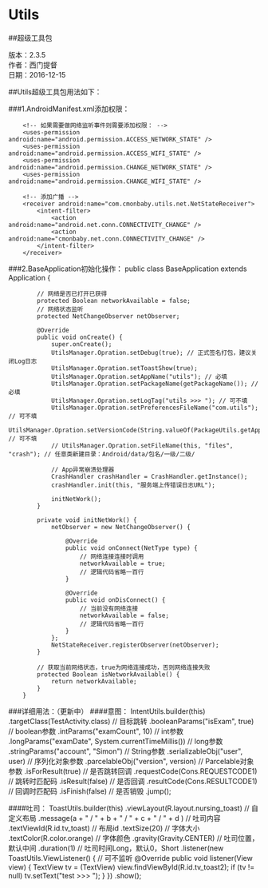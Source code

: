 # Utils
##超级工具包

版本：2.3.5<br>
作者：西门提督<br>
日期：2016-12-15

##Utils超级工具包用法如下：

###1.AndroidManifest.xml添加权限：
        <!-- 往sdcard中写入数据的权限 -->
        <uses-permission android:name="android.permission.WRITE_EXTERNAL_STORAGE" />
        <!-- 在sdcard中创建/删除文件的权限 -->
        <uses-permission android:name="android.permission.MOUNT_UNMOUNT_FILESYSTEMS" />
        <!-- 读取sdcard权限 -->
        <uses-permission android:name="android.permission.READ_EXTERNAL_STORAGE" />

        <!-- 如果需要做网络监听事件则需要添加权限： -->
        <uses-permission android:name="android.permission.ACCESS_NETWORK_STATE" />
        <uses-permission android:name="android.permission.ACCESS_WIFI_STATE" />
        <uses-permission android:name="android.permission.CHANGE_NETWORK_STATE" />
        <uses-permission android:name="android.permission.CHANGE_WIFI_STATE" />

        <!-- 添加广播 -->
        <receiver android:name="com.cmonbaby.utils.net.NetStateReceiver">
            <intent-filter>
                <action android:name="android.net.conn.CONNECTIVITY_CHANGE" />
                <action android:name="cmonbaby.net.conn.CONNECTIVITY_CHANGE" />
            </intent-filter>
        </receiver>

###2.BaseApplication初始化操作：
        public class BaseApplication extends Application {

            // 网络是否已打开已获得
            protected Boolean networkAvailable = false;
            // 网络状态监听
            protected NetChangeObserver netObserver;

            @Override
            public void onCreate() {
                super.onCreate();
                UtilsManager.Opration.setDebug(true); // 正式签名打包，建议关闭Log日志
                UtilsManager.Opration.setToastShow(true);
                UtilsManager.Opration.setAppName("utils"); // 必填
                UtilsManager.Opration.setPackageName(getPackageName()); // 必填
                UtilsManager.Opration.setLogTag("utils >>> "); // 可不填
                UtilsManager.Opration.setPreferencesFileName("com.utils"); // 可不填
                UtilsManager.Opration.setVersionCode(String.valueOf(PackageUtils.getAppVersionCode(this))); // 可不填
                // UtilsManager.Opration.setFileName(this, "files", "crash"); // 任意类新建目录：Android/data/包名/一级/二级/

                // App异常崩溃处理器
                CrashHandler crashHandler = CrashHandler.getInstance();
                crashHandler.init(this, "服务端上传错误日志URL");

                initNetWork();
            }

            private void initNetWork() {
                netObserver = new NetChangeObserver() {

                    @Override
                    public void onConnect(NetType type) {
                        // 网络连接连接时调用
                        networkAvailable = true;
                        // 逻辑代码省略一百行
                    }

                    @Override
                    public void onDisConnect() {
                        // 当前没有网络连接
                        networkAvailable = false;
                        // 逻辑代码省略一百行
                    }
                };
                NetStateReceiver.registerObserver(netObserver);
            }

            // 获取当前网络状态，true为网络连接成功，否则网络连接失败
            protected Boolean isNetworkAvailable() {
                return networkAvailable;
            }
        }

###详细用法：（更新中）
####意图：
    IntentUtils.builder(this)
            .targetClass(TestActivity.class) // 目标跳转
            .booleanParams("isExam", true) // boolean参数
            .intParams("examCount", 10) // int参数
            .longParams("examDate", System.currentTimeMillis()) // long参数
            .stringParams("account", "Simon") // String参数
            .serializableObj("user", user) // 序列化对象参数
            .parcelableObj("version", version) // Parcelable对象参数
            .isForResult(true) // 是否跳转回调
            .requestCode(Cons.REQUESTCODE1) // 跳转时匹配码
            .isResult(false) // 是否回调
            .resultCode(Cons.RESULTCODE1) // 回调时匹配码
            .isFinish(false) // 是否销毁
            .jump();

####吐司：
    ToastUtils.builder(this)
            .viewLayout(R.layout.nursing_toast) // 自定义布局
            .message(a + " / " + b + " / " + c + " / " + d ) // 吐司内容
            .textViewId(R.id.tv_toast) // 布局id
            .textSize(20) // 字体大小
            .textColor(R.color.orange) // 字体颜色
            .gravity(Gravity.CENTER) // 吐司位置，默认中间
            .duration(1) // 吐司时间Long，默认0，Short
            .listener(new ToastUtils.ViewListener() { // 可不监听
                @Override
                public void listener(View view) {
                    TextView tv = (TextView) view.findViewById(R.id.tv_toast2);
                    if (tv != null) tv.setText("test >>> ");
                }
            })
            .show();
